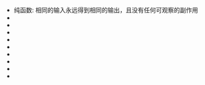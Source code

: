<!--
 * @Author: your name
 * @Date: 2021-11-24 12:14:16
 * @LastEditTime: 2021-11-24 12:23:36
 * @LastEditors: Please set LastEditors
 * @Description: 打开koroFileHeader查看配置 进行设置: https://github.com/OBKoro1/koro1FileHeader/wiki/%E9%85%8D%E7%BD%AE
 * @FilePath: \Front-end development learning\document\notes\study notes\javascript\函数式编程\study.md
-->

- 纯函数: 相同的输入永远得到相同的输出，且没有任何可观察的副作用
-
-
-
-
-
-
-
-
-

